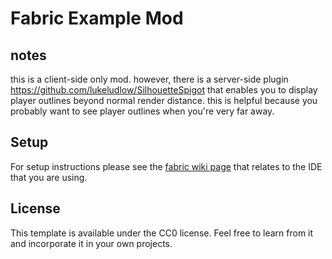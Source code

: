 # Fabric Example Mod
   
## notes

this is a client-side only mod. however, there is a server-side plugin https://github.com/lukeludlow/SilhouetteSpigot
that enables you to display player outlines beyond normal render distance. 
this is helpful because you probably want to see player outlines when you're very far away.

## Setup

For setup instructions please see the [fabric wiki page](https://fabricmc.net/wiki/tutorial:setup) that relates to the IDE that you are using.

## License

This template is available under the CC0 license. Feel free to learn from it and incorporate it in your own projects.
